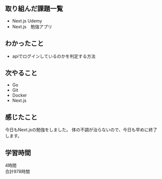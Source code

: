 ## 取り組んだ課題一覧
- Next.js Udemy
- Next.js　勉強アプリ

## わかったこと
- apiでログインしているのかを判定する方法

## 次やること
- Go
- Git
- Docker
- Next.js

## 感じたこと
今日もNext.jsの勉強をしました。
体の不調が治らないので、今日も早めに終了します。

## 学習時間
4時間<br />
合計978時間
